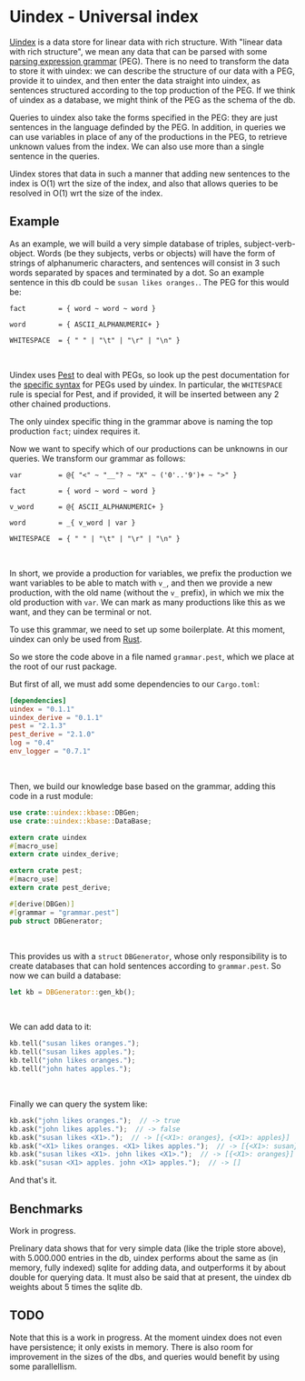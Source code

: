 # Uindex - Universal index

[Uindex][0] is a data store for linear data with rich structure.
With "linear data with rich structure",
we mean any data that can be parsed with some [parsing expression grammar][1] (PEG).
There is no need to transform the data to store it with uindex:
we can describe the structure of our data with a PEG, provide it to uindex,
and then enter the data straight into uindex,
as sentences structured according to the top production of the PEG.
If we think of uindex as a database, we might think of the PEG as the schema of the db.

Queries to uindex also take the forms specified in the PEG:
they are just sentences in the language definded by the PEG.
In addition, in queries we can use variables in place of any of the productions in the PEG,
to retrieve unknown values from the index.
We can also use more than a single sentence in the queries.

Uindex stores that data in such a manner that
adding new sentences to the index is O(1) wrt the size of the index,
and also that allows queries to be resolved in O(1) wrt the size of the index.

## Example

As an example, we will build a very simple database of triples, subject-verb-object.
Words (be they subjects, verbs or objects) will have the form of strings of alphanumeric characters,
and sentences will consist in 3 such words separated by spaces and terminated by a dot.
So an example sentence in this db could be ``susan likes oranges.``.
The PEG for this would be:

```pest
fact        = { word ~ word ~ word }

word        = { ASCII_ALPHANUMERIC+ }

WHITESPACE  = { " " | "\t" | "\r" | "\n" }
```
&nbsp;
&nbsp;

Uindex uses [Pest][2] to deal with PEGs, so look up the pest documentation for the [specific
syntax][4] for PEGs used by uindex. In particular, the ``WHITESPACE`` rule is special for Pest,
and if provided, it will be inserted between any 2 other chained productions.

The only uindex specific thing in the grammar above is naming the top production ``fact``;
uindex requires it.

Now we want to specify which of our productions can be unknowns in our queries.
We transform our grammar as follows:

```pest
var         = @{ "<" ~ "__"? ~ "X" ~ ('0'..'9')+ ~ ">" }

fact        = { word ~ word ~ word }

v_word      = @{ ASCII_ALPHANUMERIC+ }

word        = _{ v_word | var }

WHITESPACE  = { " " | "\t" | "\r" | "\n" }
```
&nbsp;
&nbsp;

In short, we provide a production for variables, we prefix the production we want variables to be able to match
with ``v_``, and then we provide a new production, with the old name (without the ``v_`` prefix),
in which we mix the old production with `var`.
We can mark as many productions like this as we want, and they can be terminal or not.

To use this grammar, we need to set up some boilerplate. At this moment, uindex can only be used from [Rust][3].

So we store the code above in a file named ``grammar.pest``, which we place at the root of our rust package.

But first of all, we must add some dependencies to our `Cargo.toml`:

```toml
[dependencies]
uindex = "0.1.1"
uindex_derive = "0.1.1"
pest = "2.1.3"
pest_derive = "2.1.0"
log = "0.4"
env_logger = "0.7.1"
```
&nbsp;
&nbsp;

Then, we build our knowledge base based on the grammar, adding this code in a rust module:

```rust
use crate::uindex::kbase::DBGen;
use crate::uindex::kbase::DataBase;

extern crate uindex
#[macro_use]
extern crate uindex_derive;

extern crate pest;
#[macro_use]
extern crate pest_derive;

#[derive(DBGen)]
#[grammar = "grammar.pest"]
pub struct DBGenerator;
```
&nbsp;
&nbsp;

This provides us with a ``struct`` ``DBGenerator``, whose only responsibility is to
create databases that can hold sentences according to ``grammar.pest``.
So now we can build a database:

```rust
let kb = DBGenerator::gen_kb();
```
&nbsp;
&nbsp;

We can add data to it:

```rust
kb.tell("susan likes oranges.");
kb.tell("susan likes apples.");
kb.tell("john likes oranges.");
kb.tell("john hates apples.");
```
&nbsp;
&nbsp;

Finally we can query the system like:

```rust
kb.ask("john likes oranges.");  // -> true
kb.ask("john likes apples.");  // -> false
kb.ask("susan likes <X1>.");  // -> [{<X1>: oranges}, {<X1>: apples}]
kb.ask("<X1> likes oranges. <X1> likes apples.");  // -> [{<X1>: susan}]
kb.ask("susan likes <X1>. john likes <X1>.");  // -> [{<X1>: oranges}]
kb.ask("susan <X1> apples. john <X1> apples.");  // -> []
```

And that's it.

## Benchmarks

Work in progress.

Prelinary data shows that for very simple data (like the triple store above),
with 5.000.000 entries in the db, uindex performs about the same as (in memory, fully indexed) sqlite
for adding data, and outperforms it by about double for querying data.
It must also be said that at present, the uindex db weights about 5 times the sqlite db.

## TODO

Note that this is a work in progress. At the moment uindex does not even have persistence;
it only exists in memory. There is also room for improvement in the sizes of the dbs,
and queries would benefit by using some parallellism.

[0]:https://uindex.modus_ponens.net
[1]:https://en.wikipedia.org/wiki/Parsing_expression_grammar
[2]:https://pest.rs
[3]:https://www.rust-lang.org
[4]:https://pest.rs/book/grammars/syntax.html
